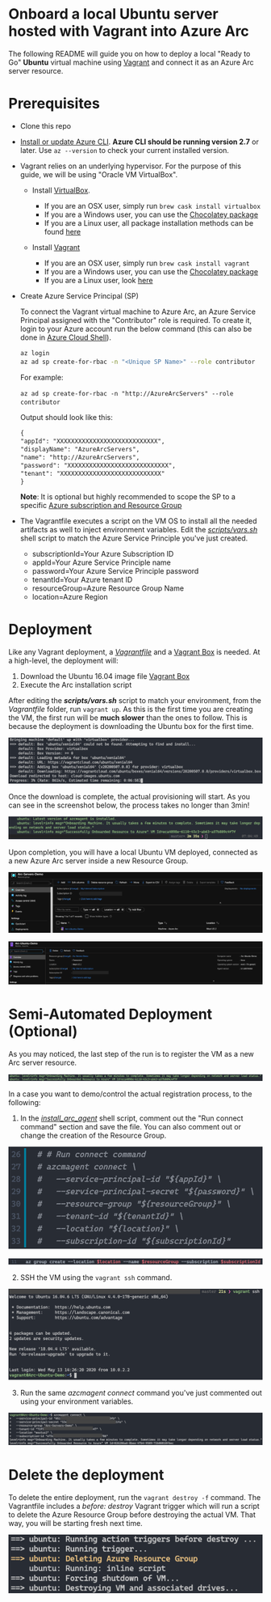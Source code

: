 # Onboard a local Ubuntu server hosted with Vagrant into Azure Arc

The following README will guide you on how to deploy a local "Ready to Go" **Ubuntu** virtual machine using [Vagrant](https://www.vagrantup.com/) and connect it as an Azure Arc server resource.

# Prerequisites

* Clone this repo

* [Install or update Azure CLI](https://docs.microsoft.com/en-us/cli/azure/install-azure-cli?view=azure-cli-latest). **Azure CLI should be running version 2.7** or later. Use ```az --version``` to check your current installed version.

* Vagrant relies on an underlying hypervisor. For the purpose of this guide, we will be using "Oracle VM VirtualBox".

    * Install [VirtualBox](https://www.virtualbox.org/wiki/Downloads). 
    
        - If you are an OSX user, simply run ```brew cask install virtualbox```
        - If you are a Windows user, you can use the [Chocolatey package](https://chocolatey.org/packages/virtualbox)
        - If you are a Linux user, all package installation methods can be found [here](https://www.virtualbox.org/wiki/Linux_Downloads)

    * Install [Vagrant](https://www.vagrantup.com/docs/installation/)

        - If you are an OSX user, simply run ```brew cask install vagrant``` 
        - If you are a Windows user, you can use the [Chocolatey package](https://chocolatey.org/packages/vagrant)
        - If you are a Linux user, look [here](https://www.vagrantup.com/downloads.html)

* Create Azure Service Principal (SP)   

    To connect the Vagrant virtual machine to Azure Arc, an Azure Service Principal assigned with the "Contributor" role is required. To create it, login to your Azure account run the below command (this can also be done in [Azure Cloud Shell](https://shell.azure.com/)). 

    ```bash
    az login
    az ad sp create-for-rbac -n "<Unique SP Name>" --role contributor
    ```

    For example:

    ```az ad sp create-for-rbac -n "http://AzureArcServers" --role contributor```

    Output should look like this:

    ```
    {
    "appId": "XXXXXXXXXXXXXXXXXXXXXXXXXXXX",
    "displayName": "AzureArcServers",
    "name": "http://AzureArcServers",
    "password": "XXXXXXXXXXXXXXXXXXXXXXXXXXXX",
    "tenant": "XXXXXXXXXXXXXXXXXXXXXXXXXXXX"
    }
    ```

    **Note**: It is optional but highly recommended to scope the SP to a specific [Azure subscription and Resource Group](https://docs.microsoft.com/en-us/cli/azure/ad/sp?view=azure-cli-latest)

* The Vagrantfile executes a script on the VM OS to install all the needed artifacts as well to inject environment variables. Edit the [*scripts/vars.sh*](../local/vagrant/ubuntu/scripts/vars.sh) shell script to match the Azure Service Principle you've just created. 

    * subscriptionId=Your Azure Subscription ID
    * appId=Your Azure Service Principle name
    * password=Your Azure Service Principle password
    * tenantId=Your Azure tenant ID
    * resourceGroup=Azure Resource Group Name
    * location=Azure Region

# Deployment

Like any Vagrant deployment, a [*Vagrantfile*](../local/vagrant/ubuntu/Vagrantfile) and a [Vagrant Box](https://www.vagrantup.com/docs/boxes.html) is needed. At a high-level, the deployment will:

1. Download the Ubuntu 16.04 image file [Vagrant Box](https://app.vagrantup.com/ubuntu/boxes/xenial64)
2. Execute the Arc installation script

After editing the ***scripts/vars.sh*** script to match your environment, from the *Vagrantfile* folder, run ```vagrant up```. As this is the first time you are creating the VM, the first run will be **much slower** than the ones to follow. This is because the deployment is downloading the Ubuntu box for the first time.

![](../img/local_vagrant_ubuntu/01.png)

Once the download is complete, the actual provisioning will start. As you can see in the screenshot below, the process takes no longer than 3min!

![](../img/local_vagrant_ubuntu/02.png)

Upon completion, you will have a local Ubuntu VM deployed, connected as a new Azure Arc server inside a new Resource Group. 

![](../img/local_vagrant_ubuntu/03.png)

![](../img/local_vagrant_ubuntu/04.png)

# Semi-Automated Deployment (Optional)

As you may noticed, the last step of the run is to register the VM as a new Arc server resource. 

![](../img/local_vagrant_ubuntu/05.png)

In a case you want to demo/control the actual registration process, to the following: 

1. In the [*install_arc_agent*](../local/vagrant/ubuntu/scripts/install_arc_agent.sh) shell script, comment out the "Run connect command" section and save the file. You can also comment out or change the creation of the Resource Group. 

![](../img/local_vagrant_ubuntu/06.png)

![](../img/local_vagrant_ubuntu/07.png)

2. SSH the VM using the ```vagrant ssh``` command.

![](../img/local_vagrant_ubuntu/08.png)

3. Run the same *azcmagent connect* command you've just commented out using your environment variables. 

![](../img/local_vagrant_ubuntu/09.png)

# Delete the deployment

To delete the entire deployment, run the ```vagrant destroy -f``` command. The Vagrantfile includes a *before: destroy* Vagrant trigger which will run a script to delete the Azure Resource Group before destroying the actual VM. That way, you will be starting fresh next time. 

![](../img/local_vagrant_ubuntu/10.png)